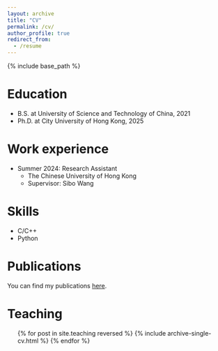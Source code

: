 ```yaml
---
layout: archive
title: "CV"
permalink: /cv/
author_profile: true
redirect_from:
  - /resume
---
```


{% include base_path %}

Education
======
* B.S. at University of Science and Technology of China, 2021
* Ph.D. at City University of Hong Kong, 2025


Work experience
======
* Summer 2024: Research Assistant
  * The Chinese University of Hong Kong
  * Supervisor: Sibo Wang
  
Skills
======
* C/C++
* Python

Publications
======
You can find my publications [here](https://qirunzeng.github.io/publications/).

<!--Talks
======
  <ul>{% for post in site.talks reversed %}
    {% include archive-single-talk-cv.html  %}
  {% endfor %}</ul>-->


Teaching
======
  <ul>{% for post in site.teaching reversed %}
    {% include archive-single-cv.html %}
  {% endfor %}</ul>

<!-- Service and leadership
======
* Currently signed in to 43 different slack teams -->
